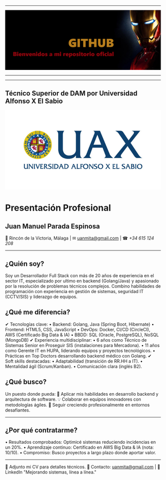 ***
![Imagen_de_portada](recursos/logo_iron.png)
***
***


## Técnico Superior de DAM por Universidad Alfonso X El Sabio
![Imagen_de_portada](recursos/logo_uax.jpg)
# Presentación Profesional
## Juan Manuel Parada Espinosa
📍 Rincón de la Victoria, Málaga | ✉ uanmita@gmail.com | ☎ *+34 615 124 208*
________________________________________
## ¿Quién soy?
Soy un Desarrollador Full Stack con más de 20 años de experiencia en el sector IT, especializado por ultimo en backend (Golang/Java) y apasionado por la resolución de problemas técnicos complejos. Combino habilidades de programación con experiencia en gestión de sistemas, seguridad IT (CCTV/SIS) y liderazgo de equipos.
## ¿Qué me diferencia?
✔ Tecnologías clave:
•	Backend: Golang, Java (Spring Boot, Hibernate)
•	Frontend: HTML5, CSS, JavaScript
•	DevOps: Docker, CI/CD (CircleCI), AWS (Certificado Big Data & IA)
•	BBDD: SQL (Oracle, PostgreSQL), NoSQL (MongoDB)
✔ Experiencia multidisciplinar:
•	6 años como Técnico de Sistemas Senior en Proseguir SIS (instalaciones para Mercadona).
•	11 años como Gerente IT en HUPA, liderando equipos y proyectos tecnológicos.
•	Prácticas en Top Doctors desarrollando backend médico con Golang.
✔ Soft skills destacadas:
•	Adaptabilidad (transición de RR.HH a IT).
•	Mentalidad ágil (Scrum/Kanban).
•	Comunicación clara (inglés B2).
## ¿Qué busco?
Un puesto donde pueda:
🚀 Aplicar mis habilidades en desarrollo backend y arquitectura de software.
💡 Colaborar en equipos innovadores con metodologías ágiles.
🌱 Seguir creciendo profesionalmente en entornos desafiantes.
________________________________________
## ¿Por qué contratarme?
•	Resultados comprobados: Optimicé sistemas reduciendo incidencias en un 20%.
•	Aprendizaje continuo: Certificado en AWS Big Data & IA (nota: 10/10).
•	Compromiso: Busco proyectos a largo plazo donde aportar valor.
________________________________________
📌 Adjunto mi CV para detalles técnicos.
📩 Contacto: uanmita@gmail.com | 🔗 LinkedIn
"Mejorando sistemas, línea a línea."

